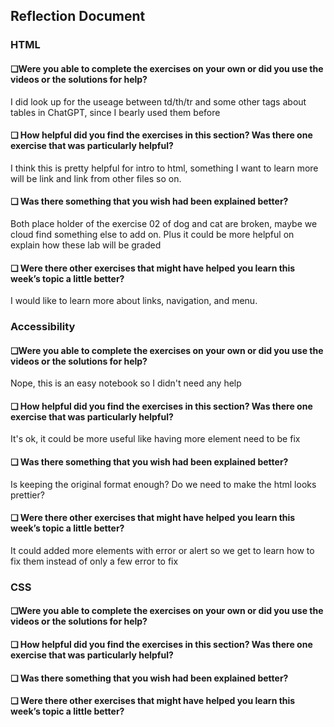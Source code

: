 ## Reflection Document

### HTML

#### ❏Were you able to complete the exercises on your own or did you use the videos or the solutions for help?

I did look up for the useage between td/th/tr and some other tags about tables in ChatGPT, since I bearly used them before

#### ❏ How helpful did you find the exercises in this section? Was there one exercise that was particularly helpful?

I think this is pretty helpful for intro to html, something I want to learn more will be link and link from other files so on.

#### ❏ Was there something that you wish had been explained better?

Both place holder of the exercise 02 of dog and cat are broken, maybe we cloud find something else to add on.
Plus it could be more helpful on explain how these lab will be graded

#### ❏ Were there other exercises that might have helped you learn this week’s topic a little better?

I would like to learn more about links, navigation, and menu.

### Accessibility

#### ❏Were you able to complete the exercises on your own or did you use the videos or the solutions for help?

Nope, this is an easy notebook so I didn't need any help

#### ❏ How helpful did you find the exercises in this section? Was there one exercise that was particularly helpful?

It's ok, it could be more useful like having more element need to be fix

#### ❏ Was there something that you wish had been explained better?

Is keeping the original format enough? Do we need to make the html looks prettier?

#### ❏ Were there other exercises that might have helped you learn this week’s topic a little better?

It could added more elements with error or alert so we get to learn how to fix them instead of only a few error to fix

### CSS

#### ❏Were you able to complete the exercises on your own or did you use the videos or the solutions for help?

#### ❏ How helpful did you find the exercises in this section? Was there one exercise that was particularly helpful?

#### ❏ Was there something that you wish had been explained better?

#### ❏ Were there other exercises that might have helped you learn this week’s topic a little better?
